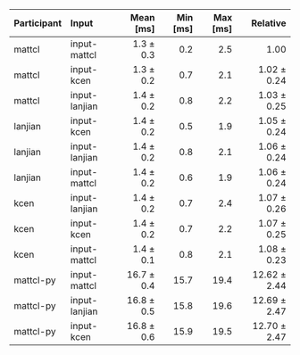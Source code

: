 | Participant | Input | Mean [ms] | Min [ms] | Max [ms] | Relative |
|:---|:---|---:|---:|---:|---:|
| mattcl | input-mattcl | 1.3 ± 0.3 | 0.2 | 2.5 | 1.00 |
| mattcl | input-kcen | 1.3 ± 0.2 | 0.7 | 2.1 | 1.02 ± 0.24 |
| mattcl | input-lanjian | 1.4 ± 0.2 | 0.8 | 2.2 | 1.03 ± 0.25 |
| lanjian | input-kcen | 1.4 ± 0.2 | 0.5 | 1.9 | 1.05 ± 0.24 |
| lanjian | input-lanjian | 1.4 ± 0.2 | 0.8 | 2.1 | 1.06 ± 0.24 |
| lanjian | input-mattcl | 1.4 ± 0.2 | 0.6 | 1.9 | 1.06 ± 0.24 |
| kcen | input-lanjian | 1.4 ± 0.2 | 0.7 | 2.4 | 1.07 ± 0.26 |
| kcen | input-kcen | 1.4 ± 0.2 | 0.7 | 2.2 | 1.07 ± 0.25 |
| kcen | input-mattcl | 1.4 ± 0.1 | 0.8 | 2.1 | 1.08 ± 0.23 |
| mattcl-py | input-mattcl | 16.7 ± 0.4 | 15.7 | 19.4 | 12.62 ± 2.44 |
| mattcl-py | input-lanjian | 16.8 ± 0.5 | 15.8 | 19.6 | 12.69 ± 2.47 |
| mattcl-py | input-kcen | 16.8 ± 0.6 | 15.9 | 19.5 | 12.70 ± 2.47 |
